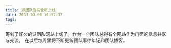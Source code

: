 ```yaml
---
title: 派团队官网全新上线
date: 2017-03-08 16:57:37
tags:
---
```

筹划了好久的派团队网站上线了，作为一个团队总得有个网站作为门面的信息共享与交流。
在以后每周里将不断更新团队事件年记和团队博客。


